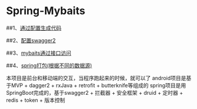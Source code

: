 # Spring-Mybaits
##1、<a href="https://github.com/andylidong/Spring-Mybaits/blob/master/%E9%80%9A%E8%BF%87%E9%85%8D%E7%BD%AE%E7%94%9F%E6%88%90%E4%BB%A3%E7%A0%81">通过配置生成代码</a>

##2、<a href="https://github.com/andylidong/Spring-Mybaits/blob/master/%E9%85%8D%E7%BD%AEswagger2">配置swagger2</a>

##3、<a href="https://github.com/andylidong/Spring-Mybaits/blob/master/mybaits%E9%80%9A%E8%BF%87%E6%8E%A5%E5%8F%A3%E8%AE%BF%E9%97%AE">mybaits通过接口访问</a>

##4、<a href="https://github.com/andylidong/Spring-Mybaits/blob/master/spring%E6%89%93%E5%8C%85(%E6%A0%B9%E6%8D%AE%E4%B8%8D%E5%90%8C%E7%9A%84%E6%95%B0%E6%8D%AE%E6%BA%90)">spring打包(根据不同的数据源)</a>


本项目是前台和移动端的交互，当程序跑起来的时候，就可以了
android项目是基于MVP + dagger2 + rxJava + retrofit + butterknife等组成的
spring项目是用SpringBoot完成的，基于swagger2 + 拦截器 + 安全框架 + druid + 定时器 + redis + token + 版本控制
